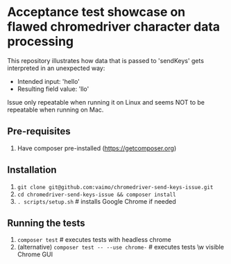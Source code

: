 # Acceptance test showcase on flawed chromedriver character data processing

This repository illustrates how data that is passed to 'sendKeys' gets interpreted in an unexpected way:

* Intended input: 'hello'
* Resulting field value: 'llo'

Issue only repeatable when running it on Linux and seems NOT to be repeatable when running on Mac.

## Pre-requisites

1. Have composer pre-installed (https://getcomposer.org)

## Installation

1. `git clone git@github.com:vaimo/chromedriver-send-keys-issue.git` 
1. `cd chromedriver-send-keys-issue && composer install`
1. `. scripts/setup.sh` # installs Google Chrome if needed

## Running the tests

1. `composer test` # executes tests with headless chrome
1. (alternative) `composer test -- --use chrome-` # executes tests \w visible Chrome GUI  
